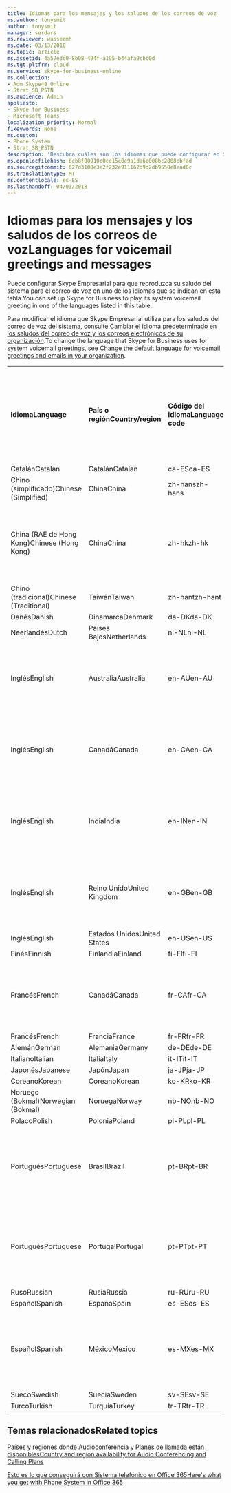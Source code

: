 ```yaml
---
title: Idiomas para los mensajes y los saludos de los correos de voz
ms.author: tonysmit
author: tonysmit
manager: serdars
ms.reviewer: wasseemh
ms.date: 03/13/2018
ms.topic: article
ms.assetid: 4a57e3d0-8b08-494f-a195-b44afa9cbc0d
ms.tgt.pltfrm: cloud
ms.service: skype-for-business-online
ms.collection:
- Adm_Skype4B_Online
- Strat_SB_PSTN
ms.audience: Admin
appliesto:
- Skype for Business
- Microsoft Teams
localization_priority: Normal
f1keywords: None
ms.custom:
- Phone System
- Strat_SB_PSTN
description: 'Descubra cuáles son los idiomas que puede configurar en Skype Empresarial para los mensajes predeterminados del sistema. '
ms.openlocfilehash: bcb8f00910c0ce15c0e9a1da6e008bc2008cbfad
ms.sourcegitcommit: 627d3108e3e2f232e911162d9d2db9558e8ead0c
ms.translationtype: MT
ms.contentlocale: es-ES
ms.lasthandoff: 04/03/2018
---
```

# <a name="languages-for-voicemail-greetings-and-messages"></a><span data-ttu-id="90dec-103">Idiomas para los mensajes y los saludos de los correos de voz</span><span class="sxs-lookup"><span data-stu-id="90dec-103">Languages for voicemail greetings and messages</span></span>

<span data-ttu-id="90dec-104">Puede configurar Skype Empresarial para que reproduzca su saludo del sistema para el correo de voz en uno de los idiomas que se indican en esta tabla.</span><span class="sxs-lookup"><span data-stu-id="90dec-104">You can set up Skype for Business to play its system voicemail greeting in one of the languages listed in this table.</span></span>
  
<span data-ttu-id="90dec-105">Para modificar el idioma que Skype Empresarial utiliza para los saludos del correo de voz del sistema, consulte [Cambiar el idioma predeterminado en los saludos del correo de voz y los correos electrónicos de su organización](change-the-default-language-for-greetings-and-emails.md).</span><span class="sxs-lookup"><span data-stu-id="90dec-105">To change the language that Skype for Business uses for system voicemail greetings, see [Change the default language for voicemail greetings and emails in your organization](change-the-default-language-for-greetings-and-emails.md).</span></span>
  
|||||||
|:-----|:-----|:-----|:-----|:-----|:-----|
|<span data-ttu-id="90dec-106">**Idioma**</span><span class="sxs-lookup"><span data-stu-id="90dec-106">**Language**</span></span> <br/> |<span data-ttu-id="90dec-107">**País o región**</span><span class="sxs-lookup"><span data-stu-id="90dec-107">**Country/region**</span></span> <br/> |<span data-ttu-id="90dec-108">**Código del idioma**</span><span class="sxs-lookup"><span data-stu-id="90dec-108">**Language code**</span></span> <br/> |<span data-ttu-id="90dec-109">**¿Está disponible para que un usuario lo vea en el correo electrónico?**</span><span class="sxs-lookup"><span data-stu-id="90dec-109">**Available for a user to see it in email?**</span></span> <br/> |<span data-ttu-id="90dec-110">**¿Está disponible cuando el usuario llama?**</span><span class="sxs-lookup"><span data-stu-id="90dec-110">**Available when the user calls in?**</span></span> <br/> |<span data-ttu-id="90dec-111">**¿La transcripción está disponible?**</span><span class="sxs-lookup"><span data-stu-id="90dec-111">**Transcription available?**</span></span> <br/> |
|<span data-ttu-id="90dec-112">Catalán</span><span class="sxs-lookup"><span data-stu-id="90dec-112">Catalan</span></span>  <br/> |<span data-ttu-id="90dec-113">Catalán</span><span class="sxs-lookup"><span data-stu-id="90dec-113">Catalan</span></span>  <br/> |<span data-ttu-id="90dec-114">ca-ES</span><span class="sxs-lookup"><span data-stu-id="90dec-114">ca-ES</span></span>  <br/> |<span data-ttu-id="90dec-115">Sí</span><span class="sxs-lookup"><span data-stu-id="90dec-115">Yes</span></span>  <br/> |<span data-ttu-id="90dec-116">Sí</span><span class="sxs-lookup"><span data-stu-id="90dec-116">Yes</span></span>  <br/> |<span data-ttu-id="90dec-117">No</span><span class="sxs-lookup"><span data-stu-id="90dec-117">No</span></span>  <br/> |
|<span data-ttu-id="90dec-118">Chino (simplificado)</span><span class="sxs-lookup"><span data-stu-id="90dec-118">Chinese (Simplified)</span></span>  <br/> |<span data-ttu-id="90dec-119">China</span><span class="sxs-lookup"><span data-stu-id="90dec-119">China</span></span>  <br/> |<span data-ttu-id="90dec-120">zh-hans</span><span class="sxs-lookup"><span data-stu-id="90dec-120">zh-hans</span></span>  <br/> |<span data-ttu-id="90dec-121">Sí</span><span class="sxs-lookup"><span data-stu-id="90dec-121">Yes</span></span>  <br/> |<span data-ttu-id="90dec-122">Sí</span><span class="sxs-lookup"><span data-stu-id="90dec-122">Yes</span></span>  <br/> |<span data-ttu-id="90dec-123">Sí</span><span class="sxs-lookup"><span data-stu-id="90dec-123">Yes</span></span>  <br/> |
|<span data-ttu-id="90dec-124">China (RAE de Hong Kong)</span><span class="sxs-lookup"><span data-stu-id="90dec-124">Chinese (Hong Kong)</span></span>  <br/> |<span data-ttu-id="90dec-125">China</span><span class="sxs-lookup"><span data-stu-id="90dec-125">China</span></span>  <br/> |<span data-ttu-id="90dec-126">zh-hk</span><span class="sxs-lookup"><span data-stu-id="90dec-126">zh-hk</span></span>  <br/> |<span data-ttu-id="90dec-127">Sí, pero se utiliza chino (tradicional) (zh-hant).</span><span class="sxs-lookup"><span data-stu-id="90dec-127">Yes, but Chinese (Traditional) (zh-hant) is used.</span></span>  <br/> | <span data-ttu-id="90dec-128">Sí</span><span class="sxs-lookup"><span data-stu-id="90dec-128">Yes</span></span> <br/> |<span data-ttu-id="90dec-129">Sí, pero se utiliza chino (tradicional) (zh-hant).</span><span class="sxs-lookup"><span data-stu-id="90dec-129">Yes, but Chinese (Traditional) (zh-hant) is used.</span></span>  <br/> |
|<span data-ttu-id="90dec-130">Chino (tradicional)</span><span class="sxs-lookup"><span data-stu-id="90dec-130">Chinese (Traditional)</span></span>  <br/> |<span data-ttu-id="90dec-131">Taiwán</span><span class="sxs-lookup"><span data-stu-id="90dec-131">Taiwan</span></span>  <br/> |<span data-ttu-id="90dec-132">zh-hant</span><span class="sxs-lookup"><span data-stu-id="90dec-132">zh-hant</span></span>  <br/> |<span data-ttu-id="90dec-133">Sí</span><span class="sxs-lookup"><span data-stu-id="90dec-133">Yes</span></span>  <br/> |<span data-ttu-id="90dec-134">Sí</span><span class="sxs-lookup"><span data-stu-id="90dec-134">Yes</span></span>  <br/> |<span data-ttu-id="90dec-135">No</span><span class="sxs-lookup"><span data-stu-id="90dec-135">No</span></span>  <br/> |
|<span data-ttu-id="90dec-136">Danés</span><span class="sxs-lookup"><span data-stu-id="90dec-136">Danish</span></span>  <br/> |<span data-ttu-id="90dec-137">Dinamarca</span><span class="sxs-lookup"><span data-stu-id="90dec-137">Denmark</span></span>  <br/> |<span data-ttu-id="90dec-138">da-DK</span><span class="sxs-lookup"><span data-stu-id="90dec-138">da-DK</span></span>  <br/> |<span data-ttu-id="90dec-139">Sí</span><span class="sxs-lookup"><span data-stu-id="90dec-139">Yes</span></span>  <br/> |<span data-ttu-id="90dec-140">Sí</span><span class="sxs-lookup"><span data-stu-id="90dec-140">Yes</span></span>  <br/> |<span data-ttu-id="90dec-141">No</span><span class="sxs-lookup"><span data-stu-id="90dec-141">No</span></span>  <br/> |
|<span data-ttu-id="90dec-142">Neerlandés</span><span class="sxs-lookup"><span data-stu-id="90dec-142">Dutch</span></span>  <br/> |<span data-ttu-id="90dec-143">Países Bajos</span><span class="sxs-lookup"><span data-stu-id="90dec-143">Netherlands</span></span>  <br/> |<span data-ttu-id="90dec-144">nl-NL</span><span class="sxs-lookup"><span data-stu-id="90dec-144">nl-NL</span></span>  <br/> |<span data-ttu-id="90dec-145">Sí</span><span class="sxs-lookup"><span data-stu-id="90dec-145">Yes</span></span>  <br/> |<span data-ttu-id="90dec-146">Sí</span><span class="sxs-lookup"><span data-stu-id="90dec-146">Yes</span></span>  <br/> |<span data-ttu-id="90dec-147">No</span><span class="sxs-lookup"><span data-stu-id="90dec-147">No</span></span>  <br/> |
|<span data-ttu-id="90dec-148">Inglés</span><span class="sxs-lookup"><span data-stu-id="90dec-148">English</span></span>  <br/> |<span data-ttu-id="90dec-149">Australia</span><span class="sxs-lookup"><span data-stu-id="90dec-149">Australia</span></span>  <br/> |<span data-ttu-id="90dec-150">en-AU</span><span class="sxs-lookup"><span data-stu-id="90dec-150">en-AU</span></span>  <br/> |<span data-ttu-id="90dec-151">Sí, pero se utiliza inglés de Estados Unidos (en-US).</span><span class="sxs-lookup"><span data-stu-id="90dec-151">Yes, but US English (en-US) is used.</span></span>  <br/> |<span data-ttu-id="90dec-152">Sí</span><span class="sxs-lookup"><span data-stu-id="90dec-152">Yes</span></span>  <br/> |<span data-ttu-id="90dec-153">Sí, pero se utiliza inglés de Estados Unidos (en-US).</span><span class="sxs-lookup"><span data-stu-id="90dec-153">Yes, but US English (en-US) is used.</span></span>  <br/> |
|<span data-ttu-id="90dec-154">Inglés</span><span class="sxs-lookup"><span data-stu-id="90dec-154">English</span></span>  <br/> |<span data-ttu-id="90dec-155">Canadá</span><span class="sxs-lookup"><span data-stu-id="90dec-155">Canada</span></span>  <br/> |<span data-ttu-id="90dec-156">en-CA</span><span class="sxs-lookup"><span data-stu-id="90dec-156">en-CA</span></span>  <br/> |<span data-ttu-id="90dec-157">Sí, pero se utiliza inglés de Estados Unidos (en-US).</span><span class="sxs-lookup"><span data-stu-id="90dec-157">Yes, but US English (en-US) is used.</span></span>  <br/> |<span data-ttu-id="90dec-158">Sí</span><span class="sxs-lookup"><span data-stu-id="90dec-158">Yes</span></span>  <br/> |<span data-ttu-id="90dec-159">Sí, pero se utiliza inglés de Estados Unidos (en-US).</span><span class="sxs-lookup"><span data-stu-id="90dec-159">Yes, but US English (en-US) is used.</span></span>  <br/> |
|<span data-ttu-id="90dec-160">Inglés</span><span class="sxs-lookup"><span data-stu-id="90dec-160">English</span></span>  <br/> |<span data-ttu-id="90dec-161">India</span><span class="sxs-lookup"><span data-stu-id="90dec-161">India</span></span>  <br/> |<span data-ttu-id="90dec-162">en-IN</span><span class="sxs-lookup"><span data-stu-id="90dec-162">en-IN</span></span>  <br/> |<span data-ttu-id="90dec-163">Sí, pero se utiliza inglés de Estados Unidos (en-US).</span><span class="sxs-lookup"><span data-stu-id="90dec-163">Yes, but US English (en-US) is used.</span></span>  <br/> |<span data-ttu-id="90dec-164">Sí</span><span class="sxs-lookup"><span data-stu-id="90dec-164">Yes</span></span>  <br/> |<span data-ttu-id="90dec-165">Sí, pero se utiliza inglés de Estados Unidos (en-US).</span><span class="sxs-lookup"><span data-stu-id="90dec-165">Yes, but US English (en-US) is used.</span></span>  <br/> |
|<span data-ttu-id="90dec-166">Inglés</span><span class="sxs-lookup"><span data-stu-id="90dec-166">English</span></span>  <br/> |<span data-ttu-id="90dec-167">Reino Unido</span><span class="sxs-lookup"><span data-stu-id="90dec-167">United Kingdom</span></span>  <br/> |<span data-ttu-id="90dec-168">en-GB</span><span class="sxs-lookup"><span data-stu-id="90dec-168">en-GB</span></span>  <br/> |<span data-ttu-id="90dec-169">Sí, pero se utiliza inglés de Estados Unidos (en-US).</span><span class="sxs-lookup"><span data-stu-id="90dec-169">Yes, but US English (en-US) is used.</span></span>  <br/> |<span data-ttu-id="90dec-170">Sí</span><span class="sxs-lookup"><span data-stu-id="90dec-170">Yes</span></span>  <br/> |<span data-ttu-id="90dec-171">Sí, pero se utiliza inglés de Estados Unidos (en-US).</span><span class="sxs-lookup"><span data-stu-id="90dec-171">Yes, but US English (en-US) is used.</span></span>  <br/> |
|<span data-ttu-id="90dec-172">Inglés</span><span class="sxs-lookup"><span data-stu-id="90dec-172">English</span></span>  <br/> |<span data-ttu-id="90dec-173">Estados Unidos</span><span class="sxs-lookup"><span data-stu-id="90dec-173">United States</span></span>  <br/> |<span data-ttu-id="90dec-174">en-US</span><span class="sxs-lookup"><span data-stu-id="90dec-174">en-US</span></span>  <br/> |<span data-ttu-id="90dec-175">Sí</span><span class="sxs-lookup"><span data-stu-id="90dec-175">Yes</span></span>  <br/> |<span data-ttu-id="90dec-176">Sí</span><span class="sxs-lookup"><span data-stu-id="90dec-176">Yes</span></span>  <br/> |<span data-ttu-id="90dec-177">Sí</span><span class="sxs-lookup"><span data-stu-id="90dec-177">Yes</span></span>  <br/> |
|<span data-ttu-id="90dec-178">Finés</span><span class="sxs-lookup"><span data-stu-id="90dec-178">Finnish</span></span>  <br/> |<span data-ttu-id="90dec-179">Finlandia</span><span class="sxs-lookup"><span data-stu-id="90dec-179">Finland</span></span>  <br/> |<span data-ttu-id="90dec-180">fi-Fl</span><span class="sxs-lookup"><span data-stu-id="90dec-180">fi-Fl</span></span>  <br/> |<span data-ttu-id="90dec-181">Sí</span><span class="sxs-lookup"><span data-stu-id="90dec-181">Yes</span></span>  <br/> |<span data-ttu-id="90dec-182">Sí</span><span class="sxs-lookup"><span data-stu-id="90dec-182">Yes</span></span>  <br/> |<span data-ttu-id="90dec-183">No</span><span class="sxs-lookup"><span data-stu-id="90dec-183">No</span></span>  <br/> |
|<span data-ttu-id="90dec-184">Francés</span><span class="sxs-lookup"><span data-stu-id="90dec-184">French</span></span>  <br/> |<span data-ttu-id="90dec-185">Canadá</span><span class="sxs-lookup"><span data-stu-id="90dec-185">Canada</span></span>  <br/> |<span data-ttu-id="90dec-186">fr-CA</span><span class="sxs-lookup"><span data-stu-id="90dec-186">fr-CA</span></span>  <br/> |<span data-ttu-id="90dec-187">Sí, pero se utiliza francés de Francia (fr-FR).</span><span class="sxs-lookup"><span data-stu-id="90dec-187">Yes, but France French (fr-FR) is used.</span></span>  <br/> |<span data-ttu-id="90dec-188">Sí</span><span class="sxs-lookup"><span data-stu-id="90dec-188">Yes</span></span>  <br/> |<span data-ttu-id="90dec-189">Sí, pero se utiliza francés de Francia (fr-FR).</span><span class="sxs-lookup"><span data-stu-id="90dec-189">Yes, but France French (fr-FR) is used.</span></span>  <br/> |
|<span data-ttu-id="90dec-190">Francés</span><span class="sxs-lookup"><span data-stu-id="90dec-190">French</span></span>  <br/> |<span data-ttu-id="90dec-191">Francia</span><span class="sxs-lookup"><span data-stu-id="90dec-191">France</span></span>  <br/> |<span data-ttu-id="90dec-192">fr-FR</span><span class="sxs-lookup"><span data-stu-id="90dec-192">fr-FR</span></span>  <br/> |<span data-ttu-id="90dec-193">Sí</span><span class="sxs-lookup"><span data-stu-id="90dec-193">Yes</span></span>  <br/> |<span data-ttu-id="90dec-194">Sí</span><span class="sxs-lookup"><span data-stu-id="90dec-194">Yes</span></span>  <br/> |<span data-ttu-id="90dec-195">Sí</span><span class="sxs-lookup"><span data-stu-id="90dec-195">Yes</span></span>  <br/> |
|<span data-ttu-id="90dec-196">Alemán</span><span class="sxs-lookup"><span data-stu-id="90dec-196">German</span></span>  <br/> |<span data-ttu-id="90dec-197">Alemania</span><span class="sxs-lookup"><span data-stu-id="90dec-197">Germany</span></span>  <br/> |<span data-ttu-id="90dec-198">de-DE</span><span class="sxs-lookup"><span data-stu-id="90dec-198">de-DE</span></span>  <br/> |<span data-ttu-id="90dec-199">Sí</span><span class="sxs-lookup"><span data-stu-id="90dec-199">Yes</span></span>  <br/> |<span data-ttu-id="90dec-200">Sí</span><span class="sxs-lookup"><span data-stu-id="90dec-200">Yes</span></span>  <br/> |<span data-ttu-id="90dec-201">Sí</span><span class="sxs-lookup"><span data-stu-id="90dec-201">Yes</span></span>  <br/> |
|<span data-ttu-id="90dec-202">Italiano</span><span class="sxs-lookup"><span data-stu-id="90dec-202">Italian</span></span>  <br/> |<span data-ttu-id="90dec-203">Italia</span><span class="sxs-lookup"><span data-stu-id="90dec-203">Italy</span></span>  <br/> |<span data-ttu-id="90dec-204">it-IT</span><span class="sxs-lookup"><span data-stu-id="90dec-204">it-IT</span></span>  <br/> |<span data-ttu-id="90dec-205">Sí</span><span class="sxs-lookup"><span data-stu-id="90dec-205">Yes</span></span>  <br/> |<span data-ttu-id="90dec-206">Sí</span><span class="sxs-lookup"><span data-stu-id="90dec-206">Yes</span></span>  <br/> |<span data-ttu-id="90dec-207">Sí</span><span class="sxs-lookup"><span data-stu-id="90dec-207">Yes</span></span>  <br/> |
|<span data-ttu-id="90dec-208">Japonés</span><span class="sxs-lookup"><span data-stu-id="90dec-208">Japanese</span></span>  <br/> |<span data-ttu-id="90dec-209">Japón</span><span class="sxs-lookup"><span data-stu-id="90dec-209">Japan</span></span>  <br/> |<span data-ttu-id="90dec-210">ja-JP</span><span class="sxs-lookup"><span data-stu-id="90dec-210">ja-JP</span></span>  <br/> |<span data-ttu-id="90dec-211">Sí</span><span class="sxs-lookup"><span data-stu-id="90dec-211">Yes</span></span>  <br/> |<span data-ttu-id="90dec-212">Sí</span><span class="sxs-lookup"><span data-stu-id="90dec-212">Yes</span></span>  <br/> |<span data-ttu-id="90dec-213">No</span><span class="sxs-lookup"><span data-stu-id="90dec-213">No</span></span>  <br/> |
|<span data-ttu-id="90dec-214">Coreano</span><span class="sxs-lookup"><span data-stu-id="90dec-214">Korean</span></span>  <br/> |<span data-ttu-id="90dec-215">Coreano</span><span class="sxs-lookup"><span data-stu-id="90dec-215">Korean</span></span>  <br/> |<span data-ttu-id="90dec-216">ko-KR</span><span class="sxs-lookup"><span data-stu-id="90dec-216">ko-KR</span></span>  <br/> |<span data-ttu-id="90dec-217">Sí</span><span class="sxs-lookup"><span data-stu-id="90dec-217">Yes</span></span>  <br/> |<span data-ttu-id="90dec-218">Sí</span><span class="sxs-lookup"><span data-stu-id="90dec-218">Yes</span></span>  <br/> |<span data-ttu-id="90dec-219">No</span><span class="sxs-lookup"><span data-stu-id="90dec-219">No</span></span>  <br/> |
|<span data-ttu-id="90dec-220">Noruego (Bokmal)</span><span class="sxs-lookup"><span data-stu-id="90dec-220">Norwegian (Bokmal)</span></span>  <br/> |<span data-ttu-id="90dec-221">Noruega</span><span class="sxs-lookup"><span data-stu-id="90dec-221">Norway</span></span>  <br/> |<span data-ttu-id="90dec-222">nb-NO</span><span class="sxs-lookup"><span data-stu-id="90dec-222">nb-NO</span></span>  <br/> |<span data-ttu-id="90dec-223">Sí</span><span class="sxs-lookup"><span data-stu-id="90dec-223">Yes</span></span>  <br/> |<span data-ttu-id="90dec-224">Sí</span><span class="sxs-lookup"><span data-stu-id="90dec-224">Yes</span></span>  <br/> |<span data-ttu-id="90dec-225">No</span><span class="sxs-lookup"><span data-stu-id="90dec-225">No</span></span>  <br/> |
|<span data-ttu-id="90dec-226">Polaco</span><span class="sxs-lookup"><span data-stu-id="90dec-226">Polish</span></span>  <br/> |<span data-ttu-id="90dec-227">Polonia</span><span class="sxs-lookup"><span data-stu-id="90dec-227">Poland</span></span>  <br/> |<span data-ttu-id="90dec-228">pl-PL</span><span class="sxs-lookup"><span data-stu-id="90dec-228">pl-PL</span></span>  <br/> |<span data-ttu-id="90dec-229">Sí</span><span class="sxs-lookup"><span data-stu-id="90dec-229">Yes</span></span>  <br/> | <span data-ttu-id="90dec-230">Sí</span><span class="sxs-lookup"><span data-stu-id="90dec-230">Yes</span></span> <br/> |<span data-ttu-id="90dec-231">No</span><span class="sxs-lookup"><span data-stu-id="90dec-231">No</span></span>  <br/> |
|<span data-ttu-id="90dec-232">Portugués</span><span class="sxs-lookup"><span data-stu-id="90dec-232">Portuguese</span></span>  <br/> |<span data-ttu-id="90dec-233">Brasil</span><span class="sxs-lookup"><span data-stu-id="90dec-233">Brazil</span></span>  <br/> |<span data-ttu-id="90dec-234">pt-BR</span><span class="sxs-lookup"><span data-stu-id="90dec-234">pt-BR</span></span>  <br/> |<span data-ttu-id="90dec-235">Sí, pero se utiliza portugués de Portugal (pt-PT).</span><span class="sxs-lookup"><span data-stu-id="90dec-235">Yes, but Portugal Portuguese (pt-PT) is used.</span></span>  <br/> |<span data-ttu-id="90dec-236">Sí</span><span class="sxs-lookup"><span data-stu-id="90dec-236">Yes</span></span>  <br/> |<span data-ttu-id="90dec-237">Sí</span><span class="sxs-lookup"><span data-stu-id="90dec-237">Yes</span></span>  <br/> |
|<span data-ttu-id="90dec-238">Portugués</span><span class="sxs-lookup"><span data-stu-id="90dec-238">Portuguese</span></span>  <br/> |<span data-ttu-id="90dec-239">Portugal</span><span class="sxs-lookup"><span data-stu-id="90dec-239">Portugal</span></span>  <br/> |<span data-ttu-id="90dec-240">pt-PT</span><span class="sxs-lookup"><span data-stu-id="90dec-240">pt-PT</span></span>  <br/> |<span data-ttu-id="90dec-241">Sí</span><span class="sxs-lookup"><span data-stu-id="90dec-241">Yes</span></span>  <br/> |<span data-ttu-id="90dec-242">Sí</span><span class="sxs-lookup"><span data-stu-id="90dec-242">Yes</span></span>  <br/> |<span data-ttu-id="90dec-243">Sí, pero se utiliza portugués de Brasil (pt-BR).</span><span class="sxs-lookup"><span data-stu-id="90dec-243">Yes, but Brazil Portuguese (pt-BR) is used.</span></span>  <br/> |
|<span data-ttu-id="90dec-244">Ruso</span><span class="sxs-lookup"><span data-stu-id="90dec-244">Russian</span></span>  <br/> |<span data-ttu-id="90dec-245">Rusia</span><span class="sxs-lookup"><span data-stu-id="90dec-245">Russia</span></span>  <br/> |<span data-ttu-id="90dec-246">ru-RU</span><span class="sxs-lookup"><span data-stu-id="90dec-246">ru-RU</span></span>  <br/> |<span data-ttu-id="90dec-247">Sí</span><span class="sxs-lookup"><span data-stu-id="90dec-247">Yes</span></span>  <br/> |<span data-ttu-id="90dec-248">Sí</span><span class="sxs-lookup"><span data-stu-id="90dec-248">Yes</span></span>  <br/> |<span data-ttu-id="90dec-249">No</span><span class="sxs-lookup"><span data-stu-id="90dec-249">No</span></span>  <br/> |
|<span data-ttu-id="90dec-250">Español</span><span class="sxs-lookup"><span data-stu-id="90dec-250">Spanish</span></span>  <br/> |<span data-ttu-id="90dec-251">España</span><span class="sxs-lookup"><span data-stu-id="90dec-251">Spain</span></span>  <br/> |<span data-ttu-id="90dec-252">es-ES</span><span class="sxs-lookup"><span data-stu-id="90dec-252">es-ES</span></span>  <br/> |<span data-ttu-id="90dec-253">Sí</span><span class="sxs-lookup"><span data-stu-id="90dec-253">Yes</span></span>  <br/> |<span data-ttu-id="90dec-254">Sí</span><span class="sxs-lookup"><span data-stu-id="90dec-254">Yes</span></span>  <br/> |<span data-ttu-id="90dec-255">Sí</span><span class="sxs-lookup"><span data-stu-id="90dec-255">Yes</span></span>  <br/> |
|<span data-ttu-id="90dec-256">Español</span><span class="sxs-lookup"><span data-stu-id="90dec-256">Spanish</span></span>  <br/> |<span data-ttu-id="90dec-257">México</span><span class="sxs-lookup"><span data-stu-id="90dec-257">Mexico</span></span>  <br/> |<span data-ttu-id="90dec-258">es-MX</span><span class="sxs-lookup"><span data-stu-id="90dec-258">es-MX</span></span>  <br/> |<span data-ttu-id="90dec-259">Sí, pero se utiliza español de España (es-ES).</span><span class="sxs-lookup"><span data-stu-id="90dec-259">Yes, but Spain Spanish (es-ES) is used.</span></span>  <br/> |<span data-ttu-id="90dec-260">Sí</span><span class="sxs-lookup"><span data-stu-id="90dec-260">Yes</span></span>  <br/> |<span data-ttu-id="90dec-261">Sí, pero se utiliza español de España (es-ES).</span><span class="sxs-lookup"><span data-stu-id="90dec-261">Yes, but Spain Spanish (es-ES) is used.</span></span>  <br/> |
|<span data-ttu-id="90dec-262">Sueco</span><span class="sxs-lookup"><span data-stu-id="90dec-262">Swedish</span></span>  <br/> |<span data-ttu-id="90dec-263">Suecia</span><span class="sxs-lookup"><span data-stu-id="90dec-263">Sweden</span></span>  <br/> |<span data-ttu-id="90dec-264">sv-SE</span><span class="sxs-lookup"><span data-stu-id="90dec-264">sv-SE</span></span>  <br/> |<span data-ttu-id="90dec-265">Sí</span><span class="sxs-lookup"><span data-stu-id="90dec-265">Yes</span></span>  <br/> |<span data-ttu-id="90dec-266">Sí</span><span class="sxs-lookup"><span data-stu-id="90dec-266">Yes</span></span>  <br/> |<span data-ttu-id="90dec-267">No</span><span class="sxs-lookup"><span data-stu-id="90dec-267">No</span></span>  <br/> |
|<span data-ttu-id="90dec-268">Turco</span><span class="sxs-lookup"><span data-stu-id="90dec-268">Turkish</span></span>  <br/> |<span data-ttu-id="90dec-269">Turquía</span><span class="sxs-lookup"><span data-stu-id="90dec-269">Turkey</span></span>  <br/> |<span data-ttu-id="90dec-270">tr-TR</span><span class="sxs-lookup"><span data-stu-id="90dec-270">tr-TR</span></span>  <br/> |<span data-ttu-id="90dec-271">Sí</span><span class="sxs-lookup"><span data-stu-id="90dec-271">Yes</span></span>  <br/> |<span data-ttu-id="90dec-272">Sí</span><span class="sxs-lookup"><span data-stu-id="90dec-272">Yes</span></span>  <br/> |<span data-ttu-id="90dec-273">No</span><span class="sxs-lookup"><span data-stu-id="90dec-273">No</span></span>  <br/> |
   
## <a name="related-topics"></a><span data-ttu-id="90dec-274">Temas relacionados</span><span class="sxs-lookup"><span data-stu-id="90dec-274">Related topics</span></span>
[<span data-ttu-id="90dec-275">Países y regiones donde Audioconferencia y Planes de llamada están disponibles</span><span class="sxs-lookup"><span data-stu-id="90dec-275">Country and region availability for Audio Conferencing and Calling Plans</span></span>](../../country-and-region-availability-for-audio-conferencing-and-calling-plans/country-and-region-availability-for-audio-conferencing-and-calling-plans.md)

[<span data-ttu-id="90dec-276">Esto es lo que conseguirá con Sistema telefónico en Office 365</span><span class="sxs-lookup"><span data-stu-id="90dec-276">Here's what you get with Phone System in Office 365</span></span>](../../what-is-phone-system-in-office-365/here-s-what-you-get-with-phone-system.md)
  
  
 